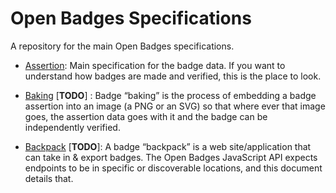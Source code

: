 # Open Badges Specifications

A repository for the main Open Badges specifications.

* [Assertion](/assertion.md): Main specification for the badge data. If you want to understand how badges are made and verified, this is the place to look.

* [Baking](/baking.md) [**TODO**] : Badge “baking” is the process of embedding a badge assertion into an image (a PNG or an SVG) so that where ever that image goes, the assertion data goes with it and the badge can be independently verified.

* [Backpack](/backpack.md) [**TODO**]: A badge “backpack” is a web site/application that can take in & export badges. The Open Badges JavaScript API expects endpoints to be in specific or discoverable locations, and this document details that.
